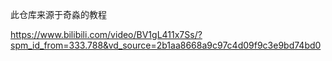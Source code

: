 此仓库来源于奇淼的教程

https://www.bilibili.com/video/BV1gL411x7Ss/?spm_id_from=333.788&vd_source=2b1aa8668a9c97c4d09f9c3e9bd74bd0